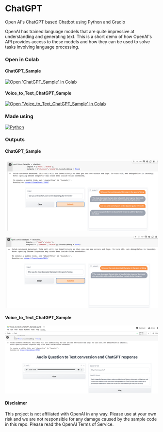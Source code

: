 # ChatGPT

Open AI's ChatGPT based Chatbot using Python and Gradio 

OpenAI has trained language models that are quite impressive at understanding and generating text. This is a short demo of how OpenAI's API provides access to these models and how they can be used to solve tasks involving language processing. 

### Open in Colab

#### ChatGPT_Sample
[![Open 'ChatGPT_Sample' In Colab](https://colab.research.google.com/assets/colab-badge.svg)](https://colab.research.google.com/github/ginobaltazar7/66daysofdata/blob/master/ChatGPT/ChatGPT_Sample.ipynb)

#### Voice_to_Text_ChatGPT_Sample
[![Open 'Voice_to_Text_ChatGPT_Sample' In Colab](https://colab.research.google.com/assets/colab-badge.svg)](https://colab.research.google.com/github/ginobaltazar7/66daysofdata/blob/master/ChatGPT/Voice_to_Text_ChatGPT_Sample.ipynb)


### Made using 
[![Python](https://img.shields.io/badge/python%20-%2314354C.svg?&style=for-the-badge&logo=python&logoColor=white)](https://www.python.org/)


### Outputs

#### ChatGPT_Sample

![Output 1](./outputs/ChatGPTOut1.png)

![Output 2](./outputs/ChatGPTOut2.png)


#### Voice_to_Text_ChatGPT_Sample

![Output 2](./outputs/Voice2Text_ChatGPT.png)



#### Disclaimer
This project is not affiliated with OpenAI in any way. Please use at your own risk and we are not responsible for any damage caused by the sample code in this repo. Please read the OpenAI Terms of Service.





